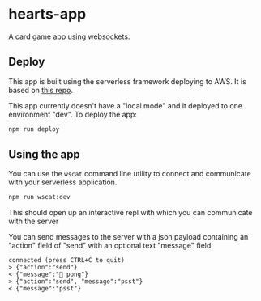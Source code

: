 # hearts-app

A card game app using websockets.


## Deploy

This app is built using the serverless framework deploying to AWS. It is based
on [this repo](https://github.com/softprops/serverless-aws-rust-websockets).

This app currently doesn't have a "local mode" and it deployed to one
environment "dev". To deploy the app:

```sh
npm run deploy
```

## Using the app

You can use the `wscat` command line utility to connect and communicate with
your serverless application.

```sh
npm run wscat:dev
```

This should open up an interactive repl with which you can communicate with the
server

You can send messages to the server with a json payload containing an "action"
field of "send" with an optional text "message" field

```
connected (press CTRL+C to quit)
> {"action":"send"}
< {"message":"🏓 pong"}
> {"action":"send", "message":"psst"}
< {"message":"psst"}
```
